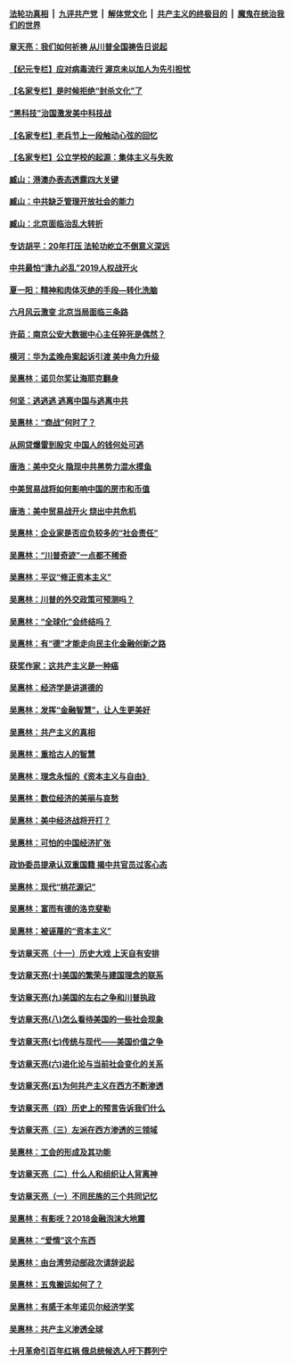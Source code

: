 ####  [法轮功真相](../../../../basic/blob/master/README.md?t=07071831) &nbsp;|&nbsp; [九评共产党](../../../../9ping.md/blob/master/README.md?t=07071831) &nbsp;|&nbsp; [解体党文化](../../../../jtdwh.md/blob/master/README.md?t=07071831)  &nbsp;|&nbsp; [共产主义的终极目的](../../../../gczydzjmd.md/blob/master/README.md?t=07071831) &nbsp;|&nbsp; [魔鬼在统治我们的世界](../../../../mgztzwmdsj.md/blob/master/README.md?t=07071831) 

#### [章天亮：我们如何祈祷 从川普全国祷告日说起](../pages/nsc423/n11944627.md?t=07071831) 

#### [【纪元专栏】应对病毒流行 渥京未以加人为先引担忧](../pages/nsc423/n11875714.md?t=07071831) 

#### [【名家专栏】是时候拒绝“封杀文化”了](../pages/nsc423/n11814093.md?t=07071831) 

#### [“黑科技”治国激发美中科技战](../pages/nsc423/n11638056.md?t=07071831) 

#### [【名家专栏】老兵节上一段触动心弦的回忆](../pages/nsc423/n11646016.md?t=07071831) 

#### [【名家专栏】公立学校的起源：集体主义与失败](../pages/nsc423/n11601833.md?t=07071831) 

#### [臧山：港澳办表态透露四大关键](../pages/nsc423/n11421628.md?t=07071831) 

#### [臧山：中共缺乏管理开放社会的能力](../pages/nsc423/n11407457.md?t=07071831) 

#### [臧山：北京面临治乱大转折](../pages/nsc423/n11406895.md?t=07071831) 

#### [专访胡平：20年打压 法轮功屹立不倒意义深远](../pages/nsc423/n11398800.md?t=07071831) 

#### [中共最怕“逢九必乱”2019人权战开火](../pages/nsc423/n11385248.md?t=07071831) 

#### [夏一阳：精神和肉体灭绝的手段—转化洗脑](../pages/nsc423/n11368250.md?t=07071831) 

#### [六月风云激变 北京当局面临三条路](../pages/nsc423/n11313668.md?t=07071831) 

#### [许茹：南京公安大数据中心主任猝死是偶然？](../pages/nsc423/n11064744.md?t=07071831) 

#### [横河：华为孟晚舟案起诉引渡 美中角力升级](../pages/nsc423/n11027230.md?t=07071831) 

#### [吴惠林：诺贝尔奖让海耶克翻身](../pages/nsc423/n10890049.md?t=07071831) 

#### [何坚：逃逃逃 逃离中国与逃离中共](../pages/nsc423/n10592891.md?t=07071831) 

#### [吴惠林：“商战”何时了？](../pages/nsc423/n10573558.md?t=07071831) 

#### [从网贷爆雷到股灾 中国人的钱何处可逃](../pages/nsc423/n10572800.md?t=07071831) 

#### [唐浩：美中交火 隐现中共黑势力混水摸鱼](../pages/nsc423/n10544040.md?t=07071831) 

#### [中美贸易战将如何影响中国的房市和币值](../pages/nsc423/n10543697.md?t=07071831) 

#### [唐浩：美中贸易战开火 烧出中共危机](../pages/nsc423/n10540126.md?t=07071831) 

#### [吴惠林：企业家是否应负较多的“社会责任”](../pages/nsc423/n10535022.md?t=07071831) 

#### [吴惠林：“川普奇迹”一点都不稀奇](../pages/nsc423/n10512808.md?t=07071831) 

#### [吴惠林：平议“修正资本主义”](../pages/nsc423/n10495724.md?t=07071831) 

#### [吴惠林：川普的外交政策可预测吗？](../pages/nsc423/n10462387.md?t=07071831) 

#### [吴惠林：“全球化”会终结吗？](../pages/nsc423/n10452838.md?t=07071831) 

#### [吴惠林：有“德”才能走向民主化金融创新之路](../pages/nsc423/n10432292.md?t=07071831) 

#### [获奖作家：这共产主义是一种癌](../pages/nsc423/n10431541.md?t=07071831) 

#### [吴惠林：经济学是讲道德的](../pages/nsc423/n10398014.md?t=07071831) 

#### [吴惠林：发挥“金融智慧”，让人生更美好](../pages/nsc423/n10375019.md?t=07071831) 

#### [吴惠林：共产主义的真相](../pages/nsc423/n10351394.md?t=07071831) 

#### [吴惠林：重拾古人的智慧](../pages/nsc423/n10337691.md?t=07071831) 

#### [吴惠林：理念永恒的《资本主义与自由》](../pages/nsc423/n10316274.md?t=07071831) 

#### [吴惠林：数位经济的美丽与哀愁](../pages/nsc423/n10292946.md?t=07071831) 

#### [吴惠林：美中经济战将开打？](../pages/nsc423/n10258825.md?t=07071831) 

#### [吴惠林：可怕的中国经济扩张](../pages/nsc423/n10219147.md?t=07071831) 

#### [政协委员提承认双重国籍 揭中共官员过客心态](../pages/nsc423/n10208809.md?t=07071831) 

#### [吴惠林：现代“桃花源记”](../pages/nsc423/n10185234.md?t=07071831) 

#### [吴惠林：富而有德的洛克斐勒](../pages/nsc423/n10142264.md?t=07071831) 

#### [吴惠林：被诬蔑的“资本主义”](../pages/nsc423/n10124816.md?t=07071831) 

#### [专访章天亮（十一）历史大戏 上天自有安排](../pages/nsc423/n10094905.md?t=07071831) 

#### [专访章天亮(十)美国的繁荣与建国理念的联系](../pages/nsc423/n10094899.md?t=07071831) 

#### [专访章天亮(九)美国的左右之争和川普执政](../pages/nsc423/n10094889.md?t=07071831) 

#### [专访章天亮(八)怎么看待美国的一些社会现象](../pages/nsc423/n10094857.md?t=07071831) 

#### [专访章天亮(七)传统与现代——美国价值之争](../pages/nsc423/n10093140.md?t=07071831) 

#### [专访章天亮(六)进化论与当前社会变化的关系](../pages/nsc423/n10092036.md?t=07071831) 

#### [专访章天亮(五)为何共产主义在西方不断渗透](../pages/nsc423/n10083620.md?t=07071831) 

#### [专访章天亮（四）历史上的预言告诉我们什么](../pages/nsc423/n10083606.md?t=07071831) 

#### [专访章天亮（三）左派在西方渗透的三领域](../pages/nsc423/n10081115.md?t=07071831) 

#### [吴惠林：工会的形成及其功能](../pages/nsc423/n10080633.md?t=07071831) 

#### [专访章天亮（二）什么人和组织让人背离神](../pages/nsc423/n10076637.md?t=07071831) 

#### [专访章天亮（一）不同民族的三个共同记忆](../pages/nsc423/n10074188.md?t=07071831) 

#### [吴惠林：有影呒？2018金融泡沫大地震](../pages/nsc423/n10040534.md?t=07071831) 

#### [吴惠林：“爱情”这个东西](../pages/nsc423/n10019423.md?t=07071831) 

#### [吴惠林：由台湾劳动部政次请辞说起](../pages/nsc423/n9979679.md?t=07071831) 

#### [吴惠林：五鬼搬运如何了？](../pages/nsc423/n9925338.md?t=07071831) 

#### [吴惠林：有感于本年诺贝尔经济学奖](../pages/nsc423/n9871883.md?t=07071831) 

#### [吴惠林：共产主义渗透全球](../pages/nsc423/n9812748.md?t=07071831) 

#### [十月革命引百年红祸 俄总统候选人吁下葬列宁](../pages/nsc423/n9810182.md?t=07071831) 

